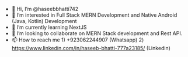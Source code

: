 - 👋 Hi, I’m @haseebbhatti742
- 👀 I’m interested in Full Stack MERN Development and Native Android (Java, Kotlin) Development
- 🌱 I’m currently learning NextJS
- 💞️ I’m looking to collaborate on MERN Stack development and Rest API.
- 📫 How to reach me 
      1) +923062244907 (Whatsapp)
      2) https://www.linkedin.com/in/haseeb-bhatti-777a23185/ (Linkedin)

<!---
haseebbhatti742/haseebbhatti742 is a ✨ special ✨ repository because its `README.md` (this file) appears on your GitHub profile.
You can click the Preview link to take a look at your changes.
--->
